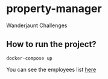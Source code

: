 # property-manager
Wanderjaunt Challenges 

## How to run the project? 
```
docker-compose up 
```

You can see the employees list [here](http://localhost:8000/employees)
